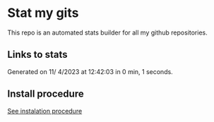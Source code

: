 # Stat my gits

This repo is an automated stats builder for all my github repositories.

## Links to stats


Generated on 11/ 4/2023 at 12:42:03 in 0 min, 1 seconds.

## Install procedure

[See instalation procedure](./src/install.md)
